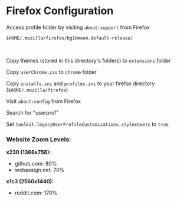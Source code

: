 # Firefox Configuration

Access profile folder by visiting `about:support` from Firefox

`$HOME/.mozilla/firefox/bg1kmeem.default-release/`

<br>

Copy themes (stored in this directory's folders) to `extensions` folder

Copy `userChrome.css` to `chrome` folder

Copy `installs.ini` and `profiles.ini` to your firefox directory (`$HOME/.mozilla/firefox`)

Visit `about:config` from Firefox

Search for "userprof"

Set `toolkit.legacyUserProfileCustomizations.stylesheets` to `true`

### Website Zoom Levels:

**x230 (1366x758):**

- github.com: 80%
- webassign.net: 70%

**x1c3 (2560x1440):**

- reddit.com: 170%
